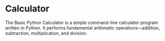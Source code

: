 # Calculator
The Basic Python Calculator is a simple command-line calculator program written in Python. It performs fundamental arithmetic operations—addition, subtraction, multiplication, and division.
